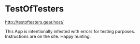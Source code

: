 # TestOfTesters
http://testoftesters.gear.host/

This App is intentionally infested with errors for testing purposes. Instructions are on the site. Happy hunting. 
